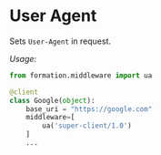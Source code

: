 # User Agent

Sets `User-Agent` in request.

_Usage:_

```py
from formation.middleware import ua

@client
class Google(object):
    base_uri = "https://google.com"
    middleware=[
        ua('super-client/1.0')
    ]
    ...
```

